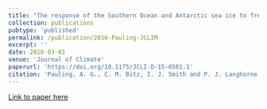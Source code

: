 ```yaml
---
title: "The response of the Southern Ocean and Antarctic sea ice to freshwater from ice shelves in an Earth system model"
collection: publications
pubtype: 'published'
permalink: /publication/2016-Pauling-JCLIM
excerpt: ''
date: 2016-03-01
venue: 'Journal of Climate'
paperurl: 'https://doi.org/10.1175/JCLI-D-15-0501.1'
citation: 'Pauling, A. G., C. M. Bitz, I. J. Smith and P. J. Langhorne (2016). &quot;The response of the Southern Ocean and Antarctic sea ice to freshwater from ice shelves in an Earth system model&quot; <i>Journal of Climate</i>. 29(5): 1655-1672'
---
```


[Link to paper here](https://doi.org/10.1175/JCLI-D-15-0501.1)
